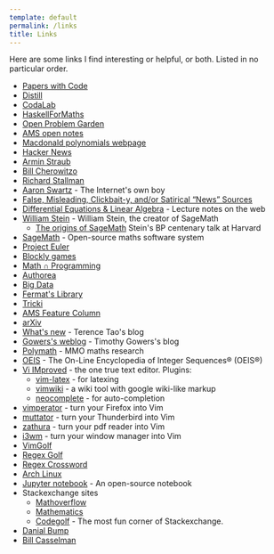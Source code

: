 ```yaml
---
template: default
permalink: /links
title: Links
---
```

Here are some links I find interesting or helpful, or both. Listed in no particular order.

-   [Papers with Code](https://paperswithcode.com/)
-   [Distill](https://distill.pub/)
-   [CodaLab](https://competitions.codalab.org/competitions/)
-   [HaskellForMaths](https://haskellformaths.blogspot.com/)
-   [Open Problem Garden](http://www.openproblemgarden.org/)
-   [AMS open notes](http://www.ams.org/open-math-notes)
-   [Macdonald polynomials webpage](http://garsia.math.yorku.ca/MPWP/)
-   [Hacker News](https://news.ycombinator.com/)
-   [Armin Straub](http://arminstraub.com/)
-   [Bill Cherowitzo](http://www-math.ucdenver.edu/~wcherowi/)
-   [Richard Stallman](https://stallman.org/)
-   [Aaron Swartz](http://www.aaronsw.com/) - The Internet's own boy
-   [False, Misleading, Clickbait-y, and/or Satirical “News” Sources](https://docs.google.com/document/d/10eA5-mCZLSS4MQY5QGb5ewC3VAL6pLkT53V_81ZyitM/preview)
-   [Differential Equations & Linear Algebra](http://www.math.utah.edu/~jasonu/deala/) - Lecture notes on the web
-   [William Stein](http://wstein.org/) - William Stein, the creator of SageMath
    -   [The origins of SageMath](http://wstein.org/talks/2016-06-sage-bp/) Stein's BP centenary talk at Harvard
-   [SageMath](http://www.sagemath.org/) - Open-source maths software system   
-   [Project Euler](https://projecteuler.net/)
-   [Blockly games](https://blockly-games.appspot.com/about?lang=en)
-   [Math ∩ Programming](https://jeremykun.com/)
-   [Authorea](https://www.authorea.com/)
-   [Big Data](http://bigdata.show)
-   [Fermat's Library](http://fermatslibrary.com/)
-   [Tricki](http://www.tricki.org/)
-   [AMS Feature Column](http://www.ams.org/samplings/feature-column/fc-current.cgi)
-   [arXiv](https://arxiv.org)
-   [What's new](https://terrytao.wordpress.com/) - Terence Tao's blog
-   [Gowers's weblog](https://gowers.wordpress.com/) - Timothy Gowers's blog
-   [Polymath](http://michaelnielsen.org/polymath1/index.php?title=Main_Page) - MMO maths research
-   [OEIS](https://oeis.org/) - The On-Line Encyclopedia of Integer Sequences® (OEIS®)
-   [Vi IMproved](http://www.vim.org) - the one true text editor.
    Plugins:
    -   [vim-latex](http://vim-latex.sourceforge.net/) - for latexing
    -   [vimwiki](https://code.google.com/p/vimwiki/) - a wiki tool with google wiki-like markup
    -   [neocomplete](https://github.com/Shougo/neocomplete.vim) - for auto-completion
-   [vimperator](http://www.vimperator.org/vimperator) - turn your Firefox into Vim
-   [muttator](http://www.vimperator.org/muttator) - turn your Thunderbird into Vim
-   [zathura](http://pwmt.org/projects/zathura/) - turn your pdf reader into Vim
-   [i3wm](https://i3wm.org/) - turn your window manager into Vim
-   [VimGolf](http://www.vimgolf.com/) 
-   [Regex Golf](http://regex.alf.nu/) 
-   [Regex Crossword](http://regexcrossword.com/) 
-   [Arch Linux](http://archlinux.org) 
-   [Jupyter notebook](https://jupyter.org/) - An open-source notebook
-   Stackexchange sites
    -   [Mathoverflow](https://mathoverflow.net/)
    -   [Mathematics](https://math.stackexchange.com/)
    -   [Codegolf](https://codegolf.stackexchange.com/) - The most fun corner of Stackexchange.
-   [Danial Bump](http://math.stanford.edu/~bump/)
-   [Bill Casselman](http://www.math.ubc.ca/~cass/)
